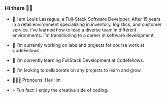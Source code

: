 ### Hi there 👋🏾

<!-- **mrloulass/mrloulass** is a ✨ _special_ ✨ repository because its `README.md` (this file) appears on your GitHub profile. -->

- 💬 I am Louis Lassegue, a Full-Stack Software Developer. After 15 years in a retail environment specializing in inventory, logistics, and customer service. I’ve learned how to lead a  diverse team in different environments. I’m transitioning to a career in software development. 

- 🔭 I’m currently working on labs and projects for course work at CodeFellows.
- 🌱 I’m currently learning FullStack Development at Codefellows.
- 👯 I’m looking to collaborate on any projects to learn and grow.

- 👨🏾‍🦲 Pronouns: He/Him
- ⚡ Fun fact: I enjoy the creative side of coding.
